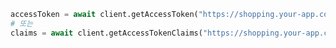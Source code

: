 ```python title="flask.py"
accessToken = await client.getAccessToken("https://shopping.your-app.com/api")
# 또는
claims = await client.getAccessTokenClaims("https://shopping.your-app.com/api")
```
